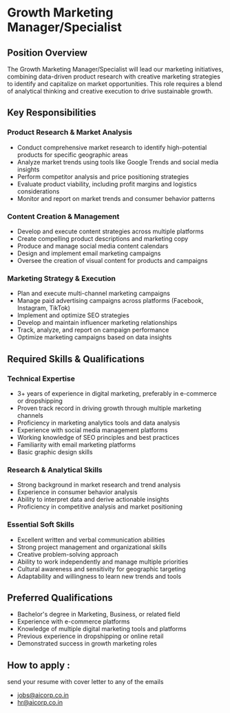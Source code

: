 # Growth Marketing Manager/Specialist

## Position Overview
The Growth Marketing Manager/Specialist will lead our marketing initiatives, combining data-driven product research with creative marketing strategies to identify and capitalize on market opportunities. This role requires a blend of analytical thinking and creative execution to drive sustainable growth.

## Key Responsibilities

### Product Research & Market Analysis
- Conduct comprehensive market research to identify high-potential products for specific geographic areas
- Analyze market trends using tools like Google Trends and social media insights
- Perform competitor analysis and price positioning strategies
- Evaluate product viability, including profit margins and logistics considerations
- Monitor and report on market trends and consumer behavior patterns

### Content Creation & Management
- Develop and execute content strategies across multiple platforms
- Create compelling product descriptions and marketing copy
- Produce and manage social media content calendars
- Design and implement email marketing campaigns
- Oversee the creation of visual content for products and campaigns

### Marketing Strategy & Execution
- Plan and execute multi-channel marketing campaigns
- Manage paid advertising campaigns across platforms (Facebook, Instagram, TikTok)
- Implement and optimize SEO strategies
- Develop and maintain influencer marketing relationships
- Track, analyze, and report on campaign performance
- Optimize marketing campaigns based on data insights

## Required Skills & Qualifications

### Technical Expertise
- 3+ years of experience in digital marketing, preferably in e-commerce or dropshipping
- Proven track record in driving growth through multiple marketing channels
- Proficiency in marketing analytics tools and data analysis
- Experience with social media management platforms
- Working knowledge of SEO principles and best practices
- Familiarity with email marketing platforms
- Basic graphic design skills

### Research & Analytical Skills
- Strong background in market research and trend analysis
- Experience in consumer behavior analysis
- Ability to interpret data and derive actionable insights
- Proficiency in competitive analysis and market positioning

### Essential Soft Skills
- Excellent written and verbal communication abilities
- Strong project management and organizational skills
- Creative problem-solving approach
- Ability to work independently and manage multiple priorities
- Cultural awareness and sensitivity for geographic targeting
- Adaptability and willingness to learn new trends and tools

## Preferred Qualifications
- Bachelor's degree in Marketing, Business, or related field
- Experience with e-commerce platforms
- Knowledge of multiple digital marketing tools and platforms
- Previous experience in dropshipping or online retail
- Demonstrated success in growth marketing roles


## How to apply :
send your resume with cover letter to any of the emails
 - jobs@aicorp.co.in
 - hr@aicorp.co.in
